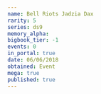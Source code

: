 ```yaml
---
name: Bell Riots Jadzia Dax
rarity: 5
series: ds9
memory_alpha:
bigbook_tier: -1
events: 0
in_portal: true
date: 06/06/2018
obtained: Event
mega: true
published: true
---
```




